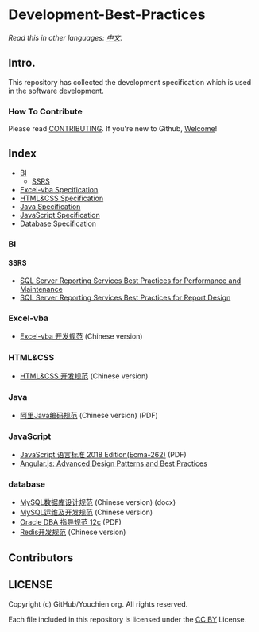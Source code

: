 # Development-Best-Practices

*Read this in other languages: [中文](README.md).*

## Intro.
This repository has collected the development specification which is used in the software development.

### How To Contribute

Please read [CONTRIBUTING](/CONTRIBUTING.md). If you're new to Github, [Welcome](/HOWTO.md)!

## Index

* [BI](#BI)
  * [SSRS](#SSRS)
* [Excel-vba Specification](#Excel-vba)
* [HTML&CSS Specification](#HTMLCSS)
* [Java Specification](#Java)
* [JavaScript Specification](#JavaScript)
* [Database Specification](#database)


### BI

#### SSRS

  * [SQL Server Reporting Services Best Practices for Performance and Maintenance](/doc/source/BI/SSRS%20Specification-Performance&Maintenance.md)
  * [SQL Server Reporting Services Best Practices for Report Design](/doc/source/BI/SSRS%20Specification-Report%20Design.md)


### Excel-vba

* [Excel-vba 开发规范](/doc/source/Database/Excel-vba%20Language%20Specification.md) (Chinese version)


### HTML&CSS

* [HTML&CSS 开发规范](/doc/source/HTML&CSS/HTML&CSS%20Language%20Specification.md) (Chinese version)


### Java

* [阿里Java编码规范](/doc/source/Java) (Chinese version) (PDF)


### JavaScript

* [JavaScript 语言标准 2018 Edition(Ecma-262)](/doc/source/JavaScript/) (PDF)
* [Angular.js: Advanced Design Patterns and Best Practices](https://github.com/trochette/Angular-Design-Patterns-Best-Practices)

### database

* [MySQL数据库设计规范](/doc/source/Database/) (Chinese version) (docx)
* [MySQL运维及开发规范](/doc/source/Database/MySQL运维及开发规范.md) (Chinese version)
* [Oracle DBA 指导规范 12c](/doc/source/Database/) (PDF)
* [Redis开发规范](/doc/source/Database/Redis开发规范.md) (Chinese version)


## Contributors
<!-- ALL-CONTRIBUTORS-LIST：START - Do not remove or modify this section -->
<!-- prettier-ignore -->

<!-- ALL-CONTRIBUTORS-LIST：END -->


## LICENSE

Copyright (c) GitHub/Youchien org. All rights reserved.

Each file included in this repository is licensed under the [CC BY](LICENSE) License.
